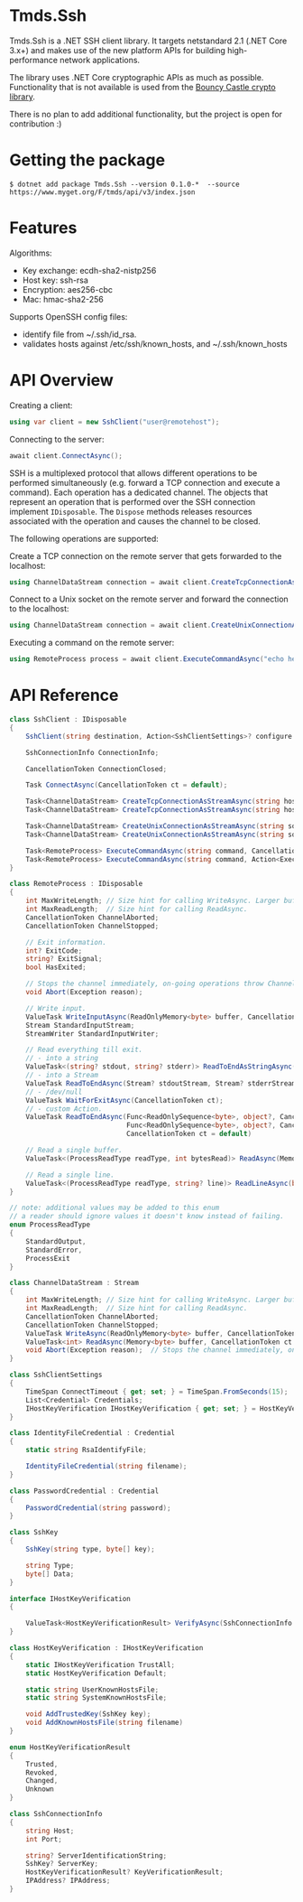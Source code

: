 # Tmds.Ssh

Tmds.Ssh is a .NET SSH client library. It targets netstandard 2.1 (.NET Core 3.x+) and makes use of the new platform APIs for building high-performance network applications.

The library uses .NET Core cryptographic APIs as much as possible. Functionality that is not available is used from the [Bouncy Castle crypto library](https://github.com/bcgit/bc-csharp).

There is no plan to add additional functionality, but the project is open for contribution :)

# Getting the package

```
$ dotnet add package Tmds.Ssh --version 0.1.0-*  --source https://www.myget.org/F/tmds/api/v3/index.json
```

# Features

Algorithms:

- Key exchange: ecdh-sha2-nistp256
- Host key: ssh-rsa
- Encryption: aes256-cbc
- Mac: hmac-sha2-256

Supports OpenSSH config files:

- identify file from ~/.ssh/id_rsa.
- validates hosts against /etc/ssh/known_hosts, and ~/.ssh/known_hosts

# API Overview

Creating a client:
```cs
using var client = new SshClient("user@remotehost");
```

Connecting to the server:
```cs
await client.ConnectAsync();
```

SSH is a multiplexed protocol that allows different operations to be performed simultaneously (e.g. forward a TCP connection and execute a command).
Each operation has a dedicated channel.
The objects that represent an operation that is performed over the SSH connection implement `IDisposable`. The `Dispose` methods releases resources associated with the operation and causes the channel to be closed.

The following operations are supported:

Create a TCP connection on the remote server that gets forwarded to the localhost:
```cs
using ChannelDataStream connection = await client.CreateTcpConnectionAsStreamAsync("www.redhat.com", 80);
```

Connect to a Unix socket on the remote server and forward the connection to the localhost:
```cs
using ChannelDataStream connection = await client.CreateUnixConnectionAsStreamAsync("/tmp/myapp.sock");
```

Executing a command on the remote server:
```cs
using RemoteProcess process = await client.ExecuteCommandAsync("echo hello world");
```

# API Reference

```cs
class SshClient : IDisposable
{
    SshClient(string destination, Action<SshClientSettings>? configure = null);

    SshConnectionInfo ConnectionInfo;

    CancellationToken ConnectionClosed;

    Task ConnectAsync(CancellationToken ct = default);

    Task<ChannelDataStream> CreateTcpConnectionAsStreamAsync(string host, int port, CancellationToken ct);
    Task<ChannelDataStream> CreateTcpConnectionAsStreamAsync(string host, int port, Action<TcpConnectionOptions>? configure = null, CancellationToken ct = default);

    Task<ChannelDataStream> CreateUnixConnectionAsStreamAsync(string socketPath, CancellationToken ct);
    Task<ChannelDataStream> CreateUnixConnectionAsStreamAsync(string socketPath, Action<UnixConnectionOptions>? configure = null, CancellationToken ct = default);

    Task<RemoteProcess> ExecuteCommandAsync(string command, CancellationToken ct);
    Task<RemoteProcess> ExecuteCommandAsync(string command, Action<ExecuteCommandOptions>? configure = null, CancellationToken ct = default);
}

class RemoteProcess : IDisposable
{
    int MaxWriteLength; // Size hint for calling WriteAsync. Larger buffers are split.
    int MaxReadLength;  // Size hint for calling ReadAsync.
    CancellationToken ChannelAborted;
    CancellationToken ChannelStopped;

    // Exit information.
    int? ExitCode;
    string? ExitSignal;
    bool HasExited;

    // Stops the channel immediately, on-going operations throw ChannelAbortedException.
    void Abort(Exception reason);

    // Write input.
    ValueTask WriteInputAsync(ReadOnlyMemory<byte> buffer, CancellationToken ct = default);
    Stream StandardInputStream;
    StreamWriter StandardInputWriter;

    // Read everything till exit.
    // - into a string
    ValueTask<(string? stdout, string? stderr)> ReadToEndAsStringAsync(bool readStdout = true, bool readStderr = true, CancellationToken ct = default);
    // - into a Stream
    ValueTask ReadToEndAsync(Stream? stdoutStream, Stream? stderrStream, bool disposeStreams = true, CancellationToken ct = default);
    // - /dev/null
    ValueTask WaitForExitAsync(CancellationToken ct);
    // - custom Action.
    ValueTask ReadToEndAsync(Func<ReadOnlySequence<byte>, object?, CancellationToken, ValueTask>? handleStdout, object? stdoutContext,
                             Func<ReadOnlySequence<byte>, object?, CancellationToken, ValueTask>? handleStderr, object? stderrContext,
                             CancellationToken ct = default)

    // Read a single buffer.
    ValueTask<(ProcessReadType readType, int bytesRead)> ReadAsync(Memory<byte>? stdoutBuffer, Memory<byte>? stderrBuffer, CancellationToken ct = default);

    // Read a single line.
    ValueTask<(ProcessReadType readType, string? line)> ReadLineAsync(bool readStdout = true, bool readStderr = true, CancellationToken ct = default)
}

// note: additional values may be added to this enum
// a reader should ignore values it doesn't know instead of failing.
enum ProcessReadType
{
    StandardOutput,
    StandardError,
    ProcessExit
}

class ChannelDataStream : Stream
{
    int MaxWriteLength; // Size hint for calling WriteAsync. Larger buffers are split.
    int MaxReadLength;  // Size hint for calling ReadAsync.
    CancellationToken ChannelAborted;
    CancellationToken ChannelStopped;
    ValueTask WriteAsync(ReadOnlyMemory<byte> buffer, CancellationToken ct = default);
    ValueTask<int> ReadAsync(Memory<byte> buffer, CancellationToken ct = default);
    void Abort(Exception reason);  // Stops the channel immediately, on-going operations throw ChannelAbortedException.
}

class SshClientSettings
{
    TimeSpan ConnectTimeout { get; set; } = TimeSpan.FromSeconds(15);
    List<Credential> Credentials;
    IHostKeyVerification IHostKeyVerification { get; set; } = HostKeyVerification.Default;
}

class IdentityFileCredential : Credential
{
    static string RsaIdentifyFile;

    IdentityFileCredential(string filename);
}

class PasswordCredential : Credential
{
    PasswordCredential(string password);
}

class SshKey
{
    SshKey(string type, byte[] key);

    string Type;
    byte[] Data;
}

interface IHostKeyVerification
{

    ValueTask<HostKeyVerificationResult> VerifyAsync(SshConnectionInfo connectionInfo, CancellationToken ct);
}

class HostKeyVerification : IHostKeyVerification
{
    static IHostKeyVerification TrustAll;
    static HostKeyVerification Default;

    static string UserKnownHostsFile;
    static string SystemKnownHostsFile;

    void AddTrustedKey(SshKey key);
    void AddKnownHostsFile(string filename)
}

enum HostKeyVerificationResult
{
    Trusted,
    Revoked,
    Changed,
    Unknown
}

class SshConnectionInfo
{
    string Host;
    int Port;

    string? ServerIdentificationString;
    SshKey? ServerKey;
    HostKeyVerificationResult? KeyVerificationResult;
    IPAddress? IPAddress;
}
```
